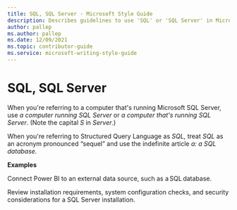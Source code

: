 ```yaml
---
title: SQL, SQL Server - Microsoft Style Guide
description: Describes guidelines to use 'SQL' or 'SQL Server' in Microsoft documents, and provides usage examples.
author: pallep
ms.author: pallep
ms.date: 12/09/2021
ms.topic: contributor-guide
ms.service: microsoft-writing-style-guide
---
```


# SQL, SQL Server

When you're referring to a computer that's running Microsoft SQL Server, use *a computer running SQL Server* or *a computer that's running SQL Server*. (Note the capital *S* in *Server*.)

When you're referring to Structured Query Language as *SQL,* treat *SQL* as an acronym pronounced “sequel” and use the indefinite article *a:* *a* *SQL database.*

**Examples**  

Connect Power BI to an external data source, such as a SQL database. 

Review installation requirements, system configuration checks, and security considerations for a SQL Server installation.
